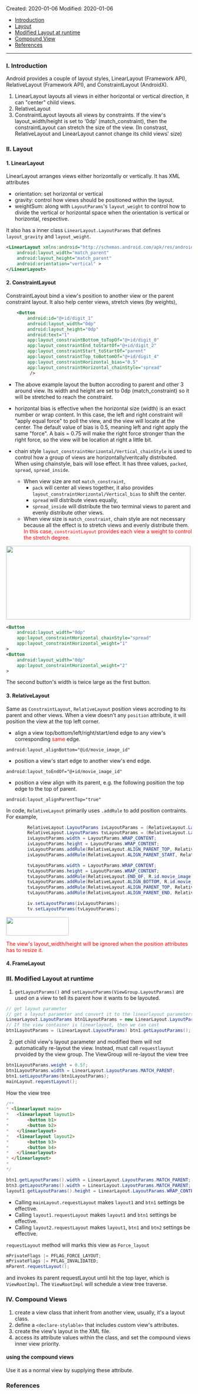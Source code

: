 Created: 2020-01-06
Modified: 2020-01-06

* [Introduction](#intro)
* [Layout](#layout)
* [Modified Layout at runtime](#runtime)
* [Compound View](#compound)
* [References](#reference)
***
### <a id="intro">I. Introduction</a>

Android provides a couple of layout styles, LinearLayout (Framework API), RelativeLayout (Framework API), and ConstraintLayout (AndroidX).

1. LinearLayout layouts all views in either horizontal or vertical direction, it can "center" child views.
2. RelativeLayout
3. ConstraintLayout layouts all views by constraints. If the view's layout_width/height is set to '0dp' (match_constraint), then the constraintLayout can stretch the size of the view. (In constrast, RelativeLayout and LinearLayout cannot change its child views' size)

### <a id="layout">II. Layout</a>

#### 1. LinearLayout

LinearLayout arranges views either horizontally or vertically. It has XML attributes

* orientation: set horizontal or vertical
* gravity: control how views should be positioned within the layout.
* weightSum: along with `LayoutParams`'s `layout_weight` to control how to divide the vertical or horizontal space when the orientation is vertical or horizontal, respective.


It also has a inner class `LinearLayout.LayoutParams` that defines `layout_gravity` and `layout_weight`. 
```XML
<LinearLayout xmlns:android="http://schemas.android.com/apk/res/android"
    android:layout_width="match_parent"
    android:layout_height="match_parent"
    android:orientation="vertical" >
</LinearLayout>
```

#### 2. ConstraintLayout
ConstraintLayout bind a view's position to another view or the parent constraint layout. It also help center views, stretch views (by weights),
```XML
    <Button
        android:id="@+id/digit_1"
        android:layout_width="0dp"
        android:layout_height="0dp"
        android:text="1"
        app:layout_constraintBottom_toTopOf="@+id/digit_0"
        app:layout_constraintEnd_toStartOf="@+id/digit_2"
        app:layout_constraintStart_toStartOf="parent"
        app:layout_constraintTop_toBottomOf="@+id/digit_4"
        app:layout_constraintHorizontal_bias="0.5"
        app:layout_constraintHorizontal_chainStyle="spread"
         />
```

* The above example layout the button accroding to parent and other 3 around view. Its width and height are set to 0dp (match_constraint) so it will be stretched to reach the constraint.
* horizontal bias is effective when the horizontal size (width) is an exact number or wrap content. In this case, the left and right constraint will "apply equal force" to poll the view, and the view will locate at the center. The default value of bias is 0.5, meaning left and right apply the same "force".
A bais = 0.75 will make the right force stronger than the right force, so the view will be location at right a little bit.

* chain style `layout_constraintHorizontal/Vertical_chainStyle` is used to control how a group of views are horizontally/veritcally distributed. When using chainstyle, bais will lose effect. It has three values, `packed`, `spread`, `spread_inside`.
    * When view size are not `match_constraint`, 
        * `pack` will center all views together, it also provides `layout_constraintHorizontal/Vertical_bias` to shift the center.
        * `spread` will distribute views equally, 
        * `spread_inside` will distribute the two terminal views to parent and evenly distribute other views. 
    * When view size is `match_constraint`, chain style are not necessary because all the effect is to stretch views and evenly distribute them. <span style="color:red">In this case, `constraintLayout` provides each view a weight to control the stretch degree.</span>

<p><img src="./img/chain-style.png" width="500" height="200"></p>

```XML
<Button
    android:layout_width="0dp"
    app:layout_constraintHorizontal_chainStyle="spread"
    app:layout_constraintHorizontal_weight="1"
>
<Button
    android:layout_width="0dp"
    app:layout_constraintHorizontal_weight="2"
>
```
The second button's width is twice large as the first button.


#### 3. RelativeLayout

Same as `ConstraintLayout`, `RelativeLayout` position views accroding to its parent and other views. When a view doesn't any `position` attribute, it will position the view at the top left corner.

* align a view top/bottom/left/right/start/end edge to any view's corresponding <span style="color:red">same</span> edge.
```
android:layout_alignBottom="@id/movie_image_id"
```
* position a view's start edge to another view's end edge.
```
android:layout_toEndOf="@+id/movie_image_id"
```
* position a view align with its parent, e.g. the following position the top edge to the top of parent.
```
android:layout_alignParentTop="true"
```

In code, `RelativeLayout` primarily uses `.addRule` to add position contraints. For example,
```Java
        RelativeLayout.LayoutParams ivLayoutParams = (RelativeLayout.LayoutParams)iv.getLayoutParams();
        RelativeLayout.LayoutParams tvLayoutParams = (RelativeLayout.LayoutParams)tv.getLayoutParams();
        ivLayoutParams.width = LayoutParams.WRAP_CONTENT;
        ivLayoutParams.height = LayoutParams.WRAP_CONTENT;
        ivLayoutParams.addRule(RelativeLayout.ALIGN_PARENT_TOP, RelativeLayout.TRUE);
        ivLayoutParams.addRule(RelativeLayout.ALIGN_PARENT_START, RelativeLayout.TRUE);

        tvLayoutParams.width = LayoutParams.WRAP_CONTENT;
        tvLayoutParams.height = LayoutParams.WRAP_CONTENT;
        tvLayoutParams.addRule(RelativeLayout.END_OF, R.id.movie_image);
        tvLayoutParams.addRule(RelativeLayout.ALIGN_BOTTOM, R.id.movie_image);
        tvLayoutParams.addRule(RelativeLayout.ALIGN_PARENT_TOP, RelativeLayout.TRUE);
        tvLayoutParams.addRule(RelativeLayout.ALIGN_PARENT_END, RelativeLayout.TRUE);

        iv.setLayoutParams(ivLayoutParams);
        tv.setLayoutParams(tvLayoutParams);
```
<p><img src="./img/relative-layout.png" height="50" width="170"></p>



<span style="color:red">The view's layout_width/height will be ignored when the position attributes has to resize it.</span>

#### 4. FrameLayout


### <a id="runtime">III. Modified Layout at runtime</a>

1. `getLayoutParams()` and `setLayoutParams(ViewGroup.LayoutParams)` are used on a view to tell its parent how it wants to be layouted.
```java
// get layout parameter
// get a layout parameter and convert it to the linearlayout parameters.
LinearLayout.LayoutParams btn1LayoutParams = new LinearLayout.LayoutParams(btn1.getLayoutParams());
// If the view container is linearlayout, then we can cast
btn1LayoutParams = (LinearLayout.LayoutParams) btn1.getLayoutParams();
```

2. get child view's layout parameter and modified them will not automatically re-layout the view. Instead, must call `requestlayout` prvoided by the view group. The ViewGroup will re-layout the view tree
```java
btn1LayoutParams.weight = 0.5f;
btn1LayoutParams.width = LinearLayout.LayoutParams.MATCH_PARENT;
btn1.setLayoutParams(btn1LayoutParams);
mainLayout.requestLayout();
```

How the view tree
```java
/**
* <linearlayout main>
*   <linearlayout layout1>
*       <button b1>
*       <button b2>
*   </linearlayout>
*   <linearlayout layout2>
*       <button b3>
*       <button b4>
*   </linearlayout>
* </linearlayout>
*
*/

btn1.getLayoutParams().width = LinearLayout.LayoutParams.MATCH_PARENT;
btn3.getLayoutParams().width = LinearLayout.LayoutParams.MATCH_PARENT;
layout1.getLayoutParams().height = LinearLayout.LayoutParams.WRAP_CONTENT;
```

* Calling `mainLayout.requestLayout` makes `layout1` and `btn1` settings be effective.
* Calling `layout1.requestLayout` makes `layout1` and `btn1` settings be effective.
* Calling `layout2.requestLayout` makes `layout1`, `btn1` and `btn2` settings be effective.

`requestLayout` method will marks this view as `Force_layout`

```Java
mPrivateFlags |= PFLAG_FORCE_LAYOUT;
mPrivateFlags |= PFLAG_INVALIDATED;
mParent.requestLayout();
```

and invokes its parent requestLayout until hit the top layer, which is `ViewRootImpl`.
The `ViewRootImpl` will schedule a view tree traverse.


### <a id="compound-view">IV. Compound Views</a>

1. create a view class that inherit from another view, usually, it's a layout class.
2. define a `<declare-stylable>` that includes custom view's attributes.
3. create the view's layout in the XML file.
4. access its attribute values within the class, and set the compound views inner view priority.


#### using the compound views
Use it as a normal view by supplying these attribute. 



### <a id="reference">References</a>

